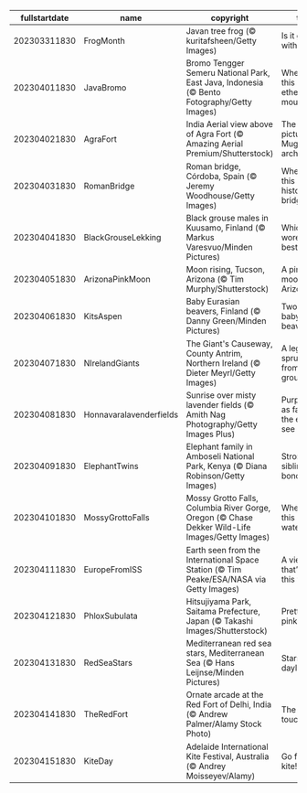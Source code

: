 |fullstartdate|name|copyright|title|image|
|--|--|--|--|--|
202303311830|FrogMonth|Javan tree frog (© kuritafsheen/Getty Images)|Is it green with envy?|![](/en-IN/2023/04/202303311830FrogMonth.jpg)|
202304011830|JavaBromo|Bromo Tengger Semeru National Park, East Java, Indonesia (© Bento Fotography/Getty Images)|Where is this ethereal mountain?|![](/en-IN/2023/04/202304011830JavaBromo.jpg)|
202304021830|AgraFort|India Aerial view above of Agra Fort (© Amazing Aerial Premium/Shutterstock)|The picturesque Mughal architecture|![](/en-IN/2023/04/202304021830AgraFort.jpg)|
202304031830|RomanBridge|Roman bridge, Córdoba, Spain (© Jeremy Woodhouse/Getty Images)|Where is this historical bridge?|![](/en-IN/2023/04/202304031830RomanBridge.jpg)|
202304041830|BlackGrouseLekking|Black grouse males in Kuusamo, Finland (© Markus Varesvuo/Minden Pictures)|Which bird wore it best?|![](/en-IN/2023/04/202304041830BlackGrouseLekking.jpg)|
202304051830|ArizonaPinkMoon|Moon rising, Tucson, Arizona (© Tim Murphy/Shutterstock)|A pink moon over Arizona|![](/en-IN/2023/04/202304051830ArizonaPinkMoon.jpg)|
202304061830|KitsAspen|Baby Eurasian beavers, Finland (© Danny Green/Minden Pictures)|Two hungry baby beavers|![](/en-IN/2023/04/202304061830KitsAspen.jpg)|
202304071830|NIrelandGiants|The Giant's Causeway, County Antrim, Northern Ireland (© Dieter Meyrl/Getty Images)|A legend sprung from the ground|![](/en-IN/2023/04/202304071830NIrelandGiants.jpg)|
202304081830|Honnavaralavenderfields|Sunrise over misty lavender fields (© Amith Nag Photography/Getty Images Plus)|Purple bliss as far as the eye can see|![](/en-IN/2023/04/202304081830Honnavaralavenderfields.jpg)|
202304091830|ElephantTwins|Elephant family in Amboseli National Park, Kenya (© Diana Robinson/Getty Images)|Strong sibling bonds|![](/en-IN/2023/04/202304091830ElephantTwins.jpg)|
202304101830|MossyGrottoFalls|Mossy Grotto Falls, Columbia River Gorge, Oregon (© Chase Dekker Wild-Life Images/Getty Images)|Where is this hidden waterfall?|![](/en-IN/2023/04/202304101830MossyGrottoFalls.jpg)|
202304111830|EuropeFromISS|Earth seen from the International Space Station (© Tim Peake/ESA/NASA via Getty Images)|A view that’s out of this world|![](/en-IN/2023/04/202304111830EuropeFromISS.jpg)|
202304121830|PhloxSubulata|Hitsujiyama Park, Saitama Prefecture, Japan (© Takashi Images/Shutterstock)|Pretty in pink|![](/en-IN/2023/04/202304121830PhloxSubulata.jpg)|
202304131830|RedSeaStars|Mediterranean red sea stars, Mediterranean Sea (© Hans Leijnse/Minden Pictures)|Stars in daylight|![](/en-IN/2023/04/202304131830RedSeaStars.jpg)|
202304141830|TheRedFort|Ornate arcade at the Red Fort of Delhi, India (© Andrew Palmer/Alamy Stock Photo)|The Royal touch|![](/en-IN/2023/04/202304141830TheRedFort.jpg)|
202304151830|KiteDay|Adelaide International Kite Festival, Australia (© Andrey Moisseyev/Alamy)|Go fly a kite!|![](/en-IN/2023/04/202304151830KiteDay.jpg)|
